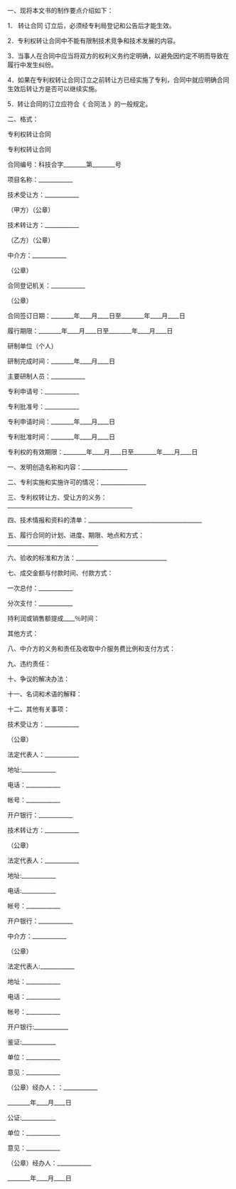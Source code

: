 
 





一、现将本文书的制作要点介绍如下：




1．
转让合同
订立后，必须经专利局登记和公告后才能生效。




2．专利权转让合同中不能有限制技术竞争和技术发展的内容。




3．当事人在合同中应当将双方的权利义务约定明确，以避免因约定不明而导致在履行中发生纠纷。




4．如果在专利权转让合同订立之前转让方已经实施了专利，合同中就应明确合同生效后转让方是否可以继续实施。




5．转让合同的订立应符合《
合同法
》的一般规定。




二、格式：




专利权转让合同




专利权转让合同




合同编号：科技合字________第________号




项目名称：____________




技术受让方：____________




（甲方）（公章）




技术转让方：____________




（乙方）（公章）




中介方：____________




（公章）




合同登记机关：____________




（公章）




合同签订日期：________年____月____日至________年____月____日




履行期限：________年____月____日至________年____月____日




研制单位（个人）




研制完成时间：________年____月____日




主要研制人员：____________




专利申请号：____________




专利批准号：____________




专利申请时间：________年____月____日




专利批准时间：________年____月____日




专利权的有效期限：________年____月____日至________年____月____日




一、发明创造名称和内容：________________




二、专利实施和实施许可的情况：________________




三、专利权转让方、受让方的义务：____________________________________________




四、技术情报和资料的清单：________________________________________




五、履行合同的计划、进度、期限、地点和方式：________________________________




六、验收的标准和方法：________________________________




七、成交金额与付款时间、付款方式：




一次总付：____________




分次支付：____________




持利润或销售额提成____％时间：




其他方式：




八、中介方的义务和责任及收取中介服务费比例和支付方式：




九、违约责任：




十、争议的解决办法：




十一、名词和术语的解释：




十二、其他有关事项：




技术受让方：____________




（公章）




法定代表人：____________




地址:____________




电话：____________




帐号：____________




开户银行：____________




技术转让方：____________




（公章）




法定代表人：____________




地址:____________




电话:____________




帐号：____________




开户银行：____________




中介方：____________




（公章）




法定代表人:____________




地址：____________




电话：____________




帐号：____________




开户银行:____________




鉴证:____________




单位：____________




意见：____________




（公章）经办人：：____________




________年____月____日




公证:____________




单位：____________




意见：____________




（公章）经办人：____________




________年____月____日

 


 

 
 
 
 
 
  


  
 

  


  


  
 
 
 
 

